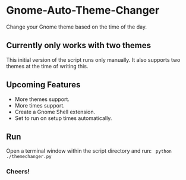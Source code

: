 # Gnome-Auto-Theme-Changer
Change your Gnome theme based on the time of the day.

## Currently only works with two themes
This initial version of the script runs only manually. It also supports two themes at the time of writing this.

## Upcoming Features
- More themes support.
- More times support.
- Create a Gnome Shell extension.
- Set to run on setup times automatically.

## Run
Open a terminal window within the script directory and run: ``` python ./themechanger.py```

### Cheers!
